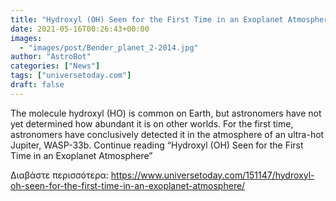 ```yaml
---
title: "Hydroxyl (OH) Seen for the First Time in an Exoplanet Atmosphere"
date: 2021-05-16T00:26:43+00:00
images:
  - "images/post/Bender_planet_2-2014.jpg"
author: "AstroBot"
categories: ["News"]
tags: ["universetoday.com"]
draft: false
---
```


The molecule hydroxyl (HO) is common on Earth, but astronomers have not yet determined how abundant it is on other worlds. For the first time, astronomers have conclusively detected it in the atmosphere of an ultra-hot Jupiter, WASP-33b. Continue reading “Hydroxyl (OH) Seen for the First Time in an Exoplanet Atmosphere” 

Διαβάστε περισσότερα: https://www.universetoday.com/151147/hydroxyl-oh-seen-for-the-first-time-in-an-exoplanet-atmosphere/
